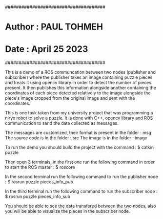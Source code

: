 #####################################
#	Author : PAUL TOHMEH
#	Date : April 25 2023
#####################################

This is a demo of a ROS communcation between two nodes (publisher and subscriber) where the publisher takes an image containing
puzzle pieces and treats it using opencv library in order to detect the number of pieces present. It then publishes this information alongside another containing the coordinates of each piece detected relatively to the image alongside the piece's image cropped from the original image and sent with the coordinates.

This is one task taken from my university project that was programming a niryo robot to solve a puzzle.
It is done with C++, opencv library and ROS communication to send the data collected as messages.

The messages are customized, their format is present in the folder : msg
The source code is in the folder : src
The image is in the folder : image

To run the demo you should build the project with the command :
$ catkin puzzle

Then open 3 terminals, in the first one run the following command in order to start the ROS master :
$ roscore

In the second terminal run the following command to run the publisher node :
$ rosrun puzzle pieces_info_pub

In the third terminal run the following command to run the subscriber node :
$ rosrun puzzle pieces_info_sub

You should be able to see the data transfered between the two nodes, also you will be able to visualize the pieces in the subscriber node.

